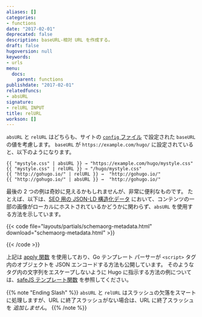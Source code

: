 ```yaml
---
aliases: []
categories:
- functions
date: "2017-02-01"
deprecated: false
description: baseURL-相対 URL を作成する。
draft: false
hugoversion: null
keywords:
- urls
menu:
  docs:
    parent: functions
publishdate: "2017-02-01"
relatedfuncs:
- absURL
signature:
- relURL INPUT
title: relURL
workson: []
---
```


`absURL` と `relURL` はどちらも、サイトの [`config` ファイル][configuration] で設定された `baseURL` の値を考慮します。 `baseURL` が `https://example.com/hugo/` に設定されていると、以下のようになります。

```go-html-template
{{ "mystyle.css" | absURL }} → "https://example.com/hugo/mystyle.css"
{{ "mystyle.css" | relURL }} → "/hugo/mystyle.css"
{{ "http://gohugo.io/" | relURL }} →  "http://gohugo.io/"
{{ "http://gohugo.io/" | absURL }} →  "http://gohugo.io/"
```

最後の 2 つの例は奇妙に見えるかもしれませんが、非常に便利なものです。 たとえば、以下は、[SEO 用の JSON-LD 構造化データ][jsonld] において、コンテンツの一部の画像がローカルにホストされているかどうかに関わらず、`absURL` を使用する方法を示しています。

{{< code file="layouts/partials/schemaorg-metadata.html" download="schemaorg-metadata.html" >}}
<script type="application/ld+json">
{
    "@context" : "https://schema.org",
    "@type" : "BlogPosting",
    "image" : {{ apply .Params.images "absURL" "." }}
}
</script>
{{< /code >}}

上記は [apply 関数][apply function] を使用しており、Go テンプレート パーサーが `<script>` タグ内のオブジェクトを JSON エンコードする方法も公開しています。 そのようなタグ内の文字列をエスケープしないように Hugo に指示する方法の例については、[safeJS テンプレート関数][safejs] を参照してください。

{{% note "Ending Slash" %}}
`absURL` と `relURL` はスラッシュの欠落をスマートに処理しますが、URL に終了スラッシュがない場合は、URL に終了スラッシュを *追加しません*。
{{% /note %}}

[apply function]: /functions/apply/
[configuration]: /getting-started/configuration/
[jsonld]: https://developers.google.com/search/docs/advanced/structured-data/intro-structured-data
[safejs]: /functions/safejs
